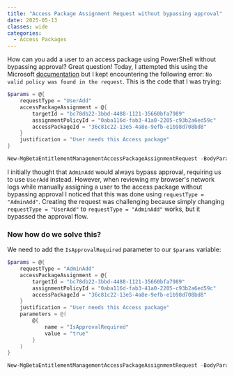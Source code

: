 ```yaml
---
title: "Access Package Assignment Request without bypassing approval"
date: 2025-05-13
classes: wide
categories:
  - Access Packages
---
```

How can you add a user to an access package using PowerShell without bypassing approval? Great question! Today, I attempted this using the Microsoft [documentation](https://learn.microsoft.com/en-us/graph/api/entitlementmanagement-post-accesspackageassignmentrequests?view=graph-rest-beta&tabs=http) but I kept encountering the following error: `No valid policy was found in the request`. This is the code that I was trying:
```powershell
$params = @{
	requestType = "UserAdd"
	accessPackageAssignment = @{
		targetId = "bc78db22-3bbd-4488-1121-35660bfa7989"
		assignmentPolicyId = "0aba116d-fab3-41a0-2205-c93b2a6ed59c"
		accessPackageId = "36c81c22-13e5-4a8e-9efb-e1b98d708bd8"
	}
    justification = "User needs this Access package"
}

New-MgBetaEntitlementManagementAccessPackageAssignmentRequest -BodyParameter $params
```
I initially thought that `AdminAdd` would always bypass approval, requiring us to use `UserAdd` instead. However, when reviewing my browser's network logs while manually assigning a user to the access package without bypassing approval I noticed that this was done using `requestType = "AdminAdd"`. Creating the request was challenging because simply changing `requestType = "UserAdd"` to `requestType = "AdminAdd"` works, but it bypassed the approval flow. 

### Now how do we solve this? 
We need to add the `IsApprovalRequired` parameter to our `$params` variable:
```powershell
$params = @{
    requestType = "AdminAdd"  
    accessPackageAssignment = @{
        targetId = "bc78db22-3bbd-4488-1121-35660bfa7989"
        assignmentPolicyId = "0aba116d-fab3-41a0-2205-c93b2a6ed59c"
        accessPackageId = "36c81c22-13e5-4a8e-9efb-e1b98d708bd8"
    }
    justification = "User needs this Access package"
    parameters = @(
        @{
            name = "IsApprovalRequired"
            value = "true"
        }
    )
}

New-MgBetaEntitlementManagementAccessPackageAssignmentRequest -BodyParameter $params
```
